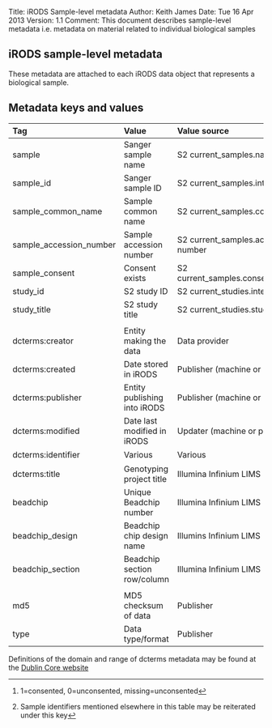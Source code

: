 Title:   iRODS Sample-level metadata
Author:  Keith James
Date:    Tue 16 Apr 2013
Version: 1.1
Comment: This document describes sample-level metadata i.e. metadata on material related to individual biological samples

## iRODS sample-level metadata ##

These metadata are attached to each iRODS data object that represents a biological sample.

## Metadata keys and values ##

|Tag	| Value	| Value source	| Value type	|  
| :----------------------	| :--------------------------	| :----------------------------------	| :-------------------------------------------------------	|  
| sample	| Sanger sample name	| S2 current_samples.name	| String	|  
| sample_id	| Sanger sample ID	| S2 current_samples.internal_id	| Integer	|  
| sample_common_name	| Sample common name	| S2 current_samples.common_name	| String	|  
| sample_accession_number	| Sample accession number	| S2 current_samples.accession number	| String	|  
| sample_consent	| Consent exists	| S2 current_samples.consent_withdrawn	| Integer [^consent]	|  
| study_id	| S2 study ID	| S2 current_studies.internal_id	| Integer	|  
| study_title	| S2 study title	| S2 current_studies.study_title	| String	|  
|	|	|	|	|  
| dcterms:creator	| Entity making the data	| Data provider	| URI e.g. http://www.sanger.ac.uk	|  
| dcterms:created	| Date stored in iRODS	| Publisher (machine or person)	| ISO8601 format date	|  
| dcterms:publisher	| Entity publishing into iRODS	| Publisher (machine or person)	| URI e.g. URI of entity in Sanger LDAP	|  
| dcterms:modified	| Date last modified in iRODS	| Updater (machine or person)	| ISO8601 format date	|  
| dcterms:identifier	| Various	| Various	| Variable [^reiterated]	|  
| dcterms:title	| Genotyping project title	| Illumina Infinium LIMS	| String	|  
| beadchip	| Unique Beadchip number	| Illumina Infinium LIMS	| Integer	|  
| beadchip_design	| Beadchip chip design name	| Illumins Infinium LIMS	| String	|  
| beadchip_section	| Beadchip section row/column	| Illumina Infinium LIMS	| String	|  
| 	|	|	| 	|
| md5	| MD5 checksum of data	| Publisher	| String	|  
| type	| Data type/format	| Publisher	| String e.g. gtc, idat	|  

[^consent]: 1=consented, 0=unconsented, missing=unconsented

[^reiterated]: Sample identifiers mentioned elsewhere in this table may be reiterated under this key

Definitions of the domain and range of dcterms metadata may be found at the 
[Dublin Core website](http://dublincore.org/documents/dcmi-terms/)